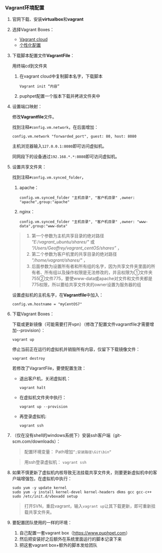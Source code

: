 ### Vagrant环境配置

1. 官网下载、安装**virtualbox**和**vagrant**
2. 选择Vagrant Boxes：

	- [Vagrant cloud](https://atlas.hashicorp.com/boxes/search)
	- [个性化配置](https://www.puphpet.com)
3. 下载脚本配置文件**VagrantFile**：

	用终端cd到文件夹

	1. 在vagrant cloud中复制脚本名字，下载脚本

		```shell
        Vagrant init “内容”
        ```
	2. puphpet配置一个版本下载并拷进文件夹中
4. 设置端口映射：

	修改**Vagrantfile**文件。

	找到注释`#config.vm.network`，在后面增加：

	```text
    config.vm.network "forwarded_port", guest: 80, host: 8080
    ```

	主机浏览器输入`127.0.0.1:8080`即可访问虚拟机。

	同网段下的设备通过`192.168.*.*:8080`即可访问虚拟机。
5. 设置共享文件夹：

	找到注释`#config.vm.synced_folder`，

	1. apache：

        ```text
        config.vm.synced_folder "主机目录", "客户机目录" ,owner: "apache",group:"apache"
        ```
    2. nginx：

        ```text
        config.vm.synced_folder "主机目录", "客户机目录" ,owner: "www-data",group:"www-data"
        ```

	>1. 第一个参数为主机共享目录的绝对路径 *"E:/vagrant_ubuntu/shares/"* 或 *”/Users/Geoffrey/vagrant_centOS/shares”* ，
	>2. 第二个参数为客户机里的共享目录的绝对路径 *"/home/vagrant/shares/"* ，
	>3. 后面参数为设置所有者和所有组的名字，因为共享文件夹里面的所有者、所有组以及操作权限是无法修改的，并且权限为①文件夹755②文件775，要使www-data或apache对文件和文件夹都是775权限，所以要给共享文件夹的owner设置为服务器的组
	
	设置虚拟机的主机名字，在**Vagrantfile**中加入：

	```text
    config.vm.hostname = "myCentOS7"
    ```
6. 下载Vagrant Boxes：

	下载或更新镜像（可能需要打开vpn）（修改了配置文件vagrantfile才需要增加--provision）：

	```shell
    vagrant up
    ```

	停止当前正在运行的虚拟机并销毁所有内容，仅留下下载镜像文件：

    ```shell
    vagrant destroy
    ```
	
	若修改了VagrantFile，要使配置生效：

	- 退出客户机，关闭虚拟机：

	    ```shell
        vagrant halt
        ```
	- 在虚拟机文件夹中执行：

	    ```shell
        vagrant up --provision
        ```
	- 再登录虚拟机:

	    ```shell
        vagrant ssh
        ```
7. （仅在没有shell的windows系统下）安装ssh客户端（git-scm.com/downloads）：

	>配置环境变量：
	>Path增加`“;安装路径\Git\bin“`
	
	>用ssh登录虚拟机：
	>`vagrant ssh `
8. 如果不慎更新了虚拟机内核导致无法挂载共享文件夹，则要更新虚拟机中的客户端增强包，在虚拟机中执行：

    ```shell
    sudo yum -y update kernel
    sudo yum -y install kernel-devel kernel-headers dkms gcc gcc-c++
    sudo /etc/init.d/vboxadd setup
    ```

	>打开SVN，重启vagrant，输入`vagrant up`让其下载更新，即可重新挂载共享文件夹。
9. 要配置团队使用的一样的环境：

	1. 自己配置一套vagrant box（<https://www.puphpet.com>）
	2. 然后把安装好之后额外在系统里面运行的脚本记录下来
	3. 把这套vagrant box+额外的脚本发给团队
